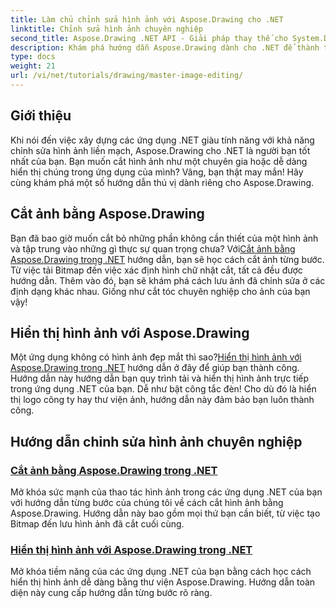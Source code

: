 ```yaml
---
title: Làm chủ chỉnh sửa hình ảnh với Aspose.Drawing cho .NET
linktitle: Chỉnh sửa hình ảnh chuyên nghiệp
second_title: Aspose.Drawing .NET API - Giải pháp thay thế cho System.Drawing.Common
description: Khám phá hướng dẫn Aspose.Drawing dành cho .NET để thành thạo chỉnh sửa, cắt và hiển thị hình ảnh trong các ứng dụng .NET với hướng dẫn từng bước.
type: docs
weight: 21
url: /vi/net/tutorials/drawing/master-image-editing/
---
```

## Giới thiệu

Khi nói đến việc xây dựng các ứng dụng .NET giàu tính năng với khả năng chỉnh sửa hình ảnh liền mạch, Aspose.Drawing cho .NET là người bạn tốt nhất của bạn. Bạn muốn cắt hình ảnh như một chuyên gia hoặc dễ dàng hiển thị chúng trong ứng dụng của mình? Vâng, bạn thật may mắn! Hãy cùng khám phá một số hướng dẫn thú vị dành riêng cho Aspose.Drawing.

## Cắt ảnh bằng Aspose.Drawing  
 Bạn đã bao giờ muốn cắt bỏ những phần không cần thiết của một hình ảnh và tập trung vào những gì thực sự quan trọng chưa? Với[Cắt ảnh bằng Aspose.Drawing trong .NET](./image-cropping/) hướng dẫn, bạn sẽ học cách cắt ảnh từng bước. Từ việc tải Bitmap đến việc xác định hình chữ nhật cắt, tất cả đều được hướng dẫn. Thêm vào đó, bạn sẽ khám phá cách lưu ảnh đã chỉnh sửa ở các định dạng khác nhau. Giống như cắt tóc chuyên nghiệp cho ảnh của bạn vậy!  

## Hiển thị hình ảnh với Aspose.Drawing  
 Một ứng dụng không có hình ảnh đẹp mắt thì sao?[Hiển thị hình ảnh với Aspose.Drawing trong .NET](./image-display/) hướng dẫn ở đây để giúp bạn thành công. Hướng dẫn này hướng dẫn bạn quy trình tải và hiển thị hình ảnh trực tiếp trong ứng dụng .NET của bạn. Dễ như bật công tắc đèn! Cho dù đó là hiển thị logo công ty hay thư viện ảnh, hướng dẫn này đảm bảo bạn luôn thành công.
  
## Hướng dẫn chỉnh sửa hình ảnh chuyên nghiệp
### [Cắt ảnh bằng Aspose.Drawing trong .NET](./image-cropping/)
Mở khóa sức mạnh của thao tác hình ảnh trong các ứng dụng .NET của bạn với hướng dẫn từng bước của chúng tôi về cách cắt hình ảnh bằng Aspose.Drawing. Hướng dẫn này bao gồm mọi thứ bạn cần biết, từ việc tạo Bitmap đến lưu hình ảnh đã cắt cuối cùng.
### [Hiển thị hình ảnh với Aspose.Drawing trong .NET](./image-display/)
Mở khóa tiềm năng của các ứng dụng .NET của bạn bằng cách học cách hiển thị hình ảnh dễ dàng bằng thư viện Aspose.Drawing. Hướng dẫn toàn diện này cung cấp hướng dẫn từng bước rõ ràng.
